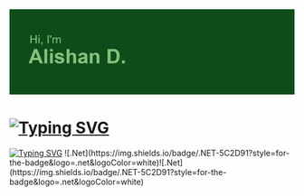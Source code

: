 <img src="header.png">
<h1><a href="https://git.io/typing-svg"><img src="https://readme-typing-svg.herokuapp.com?font=Poppins&size=40&pause=1000&color=71C17C&background=52471500&vCenter=true&width=435&lines=About+me+%F0%9F%98%8A" alt="Typing SVG" /></a></h1>
<a href="https://git.io/typing-svg"><img src="https://readme-typing-svg.herokuapp.com?font=Poppins&size=25&pause=1000&color=71C17C&background=52471500&vCenter=true&width=435&lines=+%F0%9F%8E%93+Student+of+NOSU+" alt="Typing SVG" /></a>
![.Net](https://img.shields.io/badge/.NET-5C2D91?style=for-the-badge&logo=.net&logoColor=white)![.Net](https://img.shields.io/badge/.NET-5C2D91?style=for-the-badge&logo=.net&logoColor=white)
